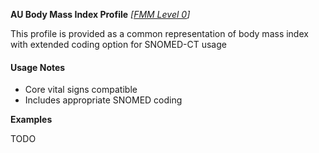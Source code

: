 **AU Body Mass Index Profile** *[[FMM Level 0](guidance.html)]*

This profile is provided as a common representation of body mass index with extended coding option for SNOMED-CT usage

#### Usage Notes
* Core vital signs compatible
* Includes appropriate SNOMED coding

**Examples**

TODO